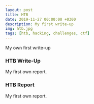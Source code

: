 ```yaml
---
layout: post
title: HTB 
date: 2019-11-27 00:00:00 +0300
description: My first write-up
img: htb.jpg
tags: [htb, hacking, challenges, ctf]
---
```


My own first write-up

### HTB Write-Up

My first own report.

### HTB Report

My first own report.
